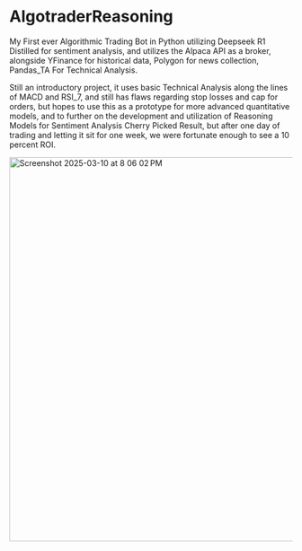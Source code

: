 # AlgotraderReasoning
My First ever Algorithmic Trading Bot in Python utilizing Deepseek R1 Distilled for sentiment analysis, and utilizes the Alpaca API as a broker, alongside YFinance for historical data, Polygon for news collection, Pandas_TA For Technical Analysis.

Still an introductory project, it uses basic Technical Analysis along the lines of MACD and RSI_7, and still has flaws regarding stop losses and cap for orders, but hopes to use this as a prototype for more advanced quantitative models, and to further on the development and utilization of Reasoning Models for Sentiment Analysis
Cherry Picked Result, but after one day of trading and letting it sit for one week, we were fortunate enough to see a 10 percent ROI.


<img width="685" alt="Screenshot 2025-03-10 at 8 06 02 PM" src="https://github.com/user-attachments/assets/c6c6f036-0fb4-4e74-8a56-c999a61f4e1e" />

